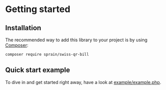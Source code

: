 # Getting started

## Installation

The recommended way to add this library to your project is by using [Composer](https://getcomposer.org/):

```sh
composer require sprain/swiss-qr-bill
```

## Quick start example
To dive in and get started right away, have a look at [example/example.php](https://github.com/sprain/php-swiss-qr-bill/tree/master/example/example.php).